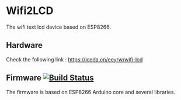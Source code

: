 # Wifi2LCD
The wifi text lcd device based on ESP8266. 

## Hardware
Check the following link :
https://lceda.cn/eeyrw/wifi-lcd


## Firmware [![Build Status](https://travis-ci.org/eeyrw/LcdTcp.svg?branch=master)](https://travis-ci.org/eeyrw/LcdTcp)
The firmware is based on ESP8266 Arduino core and several libraries. 


<!--stackedit_data:
eyJoaXN0b3J5IjpbLTE3ODczMDQyNzBdfQ==
-->